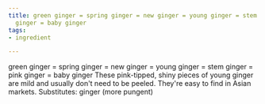 ```yaml
---
title: green ginger = spring ginger = new ginger = young ginger = stem ginger = pink
  ginger = baby ginger
tags:
- ingredient

---
```

green ginger = spring ginger = new ginger = young ginger = stem ginger = pink ginger = baby ginger These pink-tipped, shiny pieces of young ginger are mild and usually don't need to be peeled. They're easy to find in Asian markets. Substitutes: ginger (more pungent)
